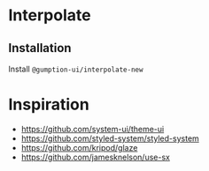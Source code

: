 # Interpolate

## Installation

Install `@gumption-ui/interpolate-new`

# Inspiration

- https://github.com/system-ui/theme-ui
- https://github.com/styled-system/styled-system
- https://github.com/kripod/glaze
- https://github.com/jamesknelson/use-sx
